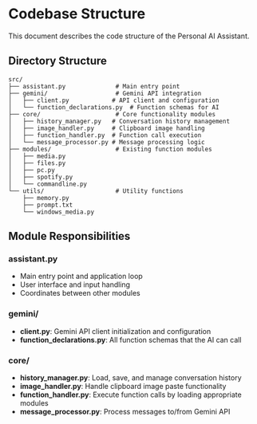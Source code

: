 # Codebase Structure

This document describes the code structure of the Personal AI Assistant.

## Directory Structure

```
src/
├── assistant.py              # Main entry point
├── gemini/                   # Gemini API integration
│   ├── client.py            # API client and configuration
│   └── function_declarations.py  # Function schemas for AI
├── core/                     # Core functionality modules  
│   ├── history_manager.py   # Conversation history management
│   ├── image_handler.py     # Clipboard image handling
│   ├── function_handler.py  # Function call execution
│   └── message_processor.py # Message processing logic
├── modules/                  # Existing function modules
│   ├── media.py
│   ├── files.py
│   ├── pc.py
│   ├── spotify.py
│   └── commandline.py
└── utils/                    # Utility functions
    ├── memory.py
    ├── prompt.txt
    └── windows_media.py
```

## Module Responsibilities

### assistant.py
- Main entry point and application loop
- User interface and input handling
- Coordinates between other modules

### gemini/
- **client.py**: Gemini API client initialization and configuration
- **function_declarations.py**: All function schemas that the AI can call

### core/
- **history_manager.py**: Load, save, and manage conversation history
- **image_handler.py**: Handle clipboard image paste functionality  
- **function_handler.py**: Execute function calls by loading appropriate modules
- **message_processor.py**: Process messages to/from Gemini API
